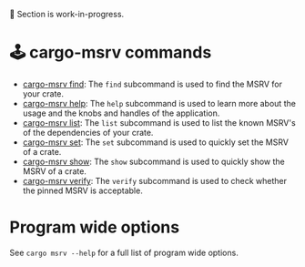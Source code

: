 🚧 Section is work-in-progress.

# 🕹️ cargo-msrv commands

* [cargo-msrv find](./find.md): The `find` subcommand is used to find the MSRV for your crate.
* [cargo-msrv help](./help.md): The `help` subcommand is used to learn more about the usage and the knobs and handles of
  the application.
* [cargo-msrv list](./list.md): The `list` subcommand is used to list the known MSRV's of the dependencies of your
  crate.
* [cargo-msrv set](./set.md): The `set` subcommand is used to quickly set the MSRV of a crate.
* [cargo-msrv show](./show.md): The `show` subcommand is used to quickly show the MSRV of a crate.
* [cargo-msrv verify](./verify.md): The `verify` subcommand is used to check whether the pinned MSRV is acceptable.

# Program wide options

See `cargo msrv --help` for a full list of program wide options.
